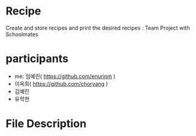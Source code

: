 # Recipe
Create and store recipes and print the desired recipes : Team Project with Schoolmates

# participants

  - me: 임예린( https://github.com/enurinm )
  - 이옥희( https://github.com/choryang )
  - 김예린
  - 유학현

# File Description

